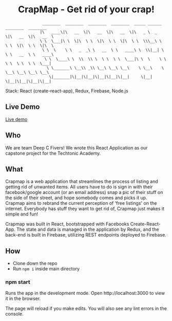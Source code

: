 ## <h1 align="center">CrapMap - Get rid of your crap!</h1>

                    ________  ________  ________  ________  _____ ______   ________  ________   
                   |\   ____\|\   __  \|\   __  \|\   __  \|\   _ \  _   \|\   __  \|\   __  \  
                   \ \  \___|\ \  \|\  \ \  \|\  \ \  \|\  \ \  \\\__\ \  \ \  \|\  \ \  \|\  \ 
                    \ \  \    \ \   _  _\ \   __  \ \   ____\ \  \\|__| \  \ \   __  \ \   ____\
                     \ \  \____\ \  \\  \\ \  \ \  \ \  \___|\ \  \    \ \  \ \  \ \  \ \  \___|
                      \ \_______\ \__\\ _\\ \__\ \__\ \__\    \ \__\    \ \__\ \__\ \__\ \__\   
                       \|_______|\|__|\|__|\|__|\|__|\|__|     \|__|     \|__|\|__|\|__|\|__|   
                       
Stack: React (create-react-app), Redux, Firebase, Node.js

## Live Demo

  [Live demo](https://crapmap-c5c7f.firebaseapp.com/)

## Who

  We are team Deep C Fivers! We wrote this React Application as our capstone project for the Techtonic Academy.

## What

   Crapmap is a web application that streamlines the process of listing and getting rid of unwanted items. 
   All users have to do is sign in with their facebook/google account (or an email address) snap a pic of their stuff on the side of their street, and hope somebody comes and picks it up.
   Crapmap aims to rebrand the current perception of 'free listings' on the internet. Everybody has stuff they want to get rid of, Crapmap just makes it simple and fun!

   Crapmap was built in React, bootstrapped with Facebooks Create-React-App. The state and data is managed in the application by Redux, and the back-end is built in Firebase, utilizing REST endpoints deployed to Firebase.

## How 

   * Clone down the repo
   * Run ```npm i``` inside main directory
    
### npm start

  Runs the app in the development mode.
  Open http://localhost:3000 to view it in the browser.

  The page will reload if you make edits.
  You will also see any lint errors in the console.
